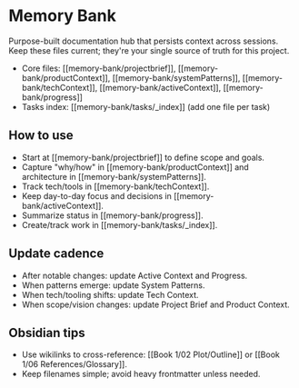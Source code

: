 # Memory Bank

Purpose-built documentation hub that persists context across sessions. Keep these files current; they're your single source of truth for this project.

- Core files: [[memory-bank/projectbrief]], [[memory-bank/productContext]], [[memory-bank/systemPatterns]], [[memory-bank/techContext]], [[memory-bank/activeContext]], [[memory-bank/progress]]
- Tasks index: [[memory-bank/tasks/_index]] (add one file per task)

## How to use
- Start at [[memory-bank/projectbrief]] to define scope and goals.
- Capture "why/how" in [[memory-bank/productContext]] and architecture in [[memory-bank/systemPatterns]].
- Track tech/tools in [[memory-bank/techContext]].
- Keep day-to-day focus and decisions in [[memory-bank/activeContext]].
- Summarize status in [[memory-bank/progress]].
- Create/track work in [[memory-bank/tasks/_index]].

## Update cadence
- After notable changes: update Active Context and Progress.
- When patterns emerge: update System Patterns.
- When tech/tooling shifts: update Tech Context.
- When scope/vision changes: update Project Brief and Product Context.

## Obsidian tips
- Use wikilinks to cross-reference: [[Book 1/02 Plot/Outline]] or [[Book 1/06 References/Glossary]].
- Keep filenames simple; avoid heavy frontmatter unless needed.
